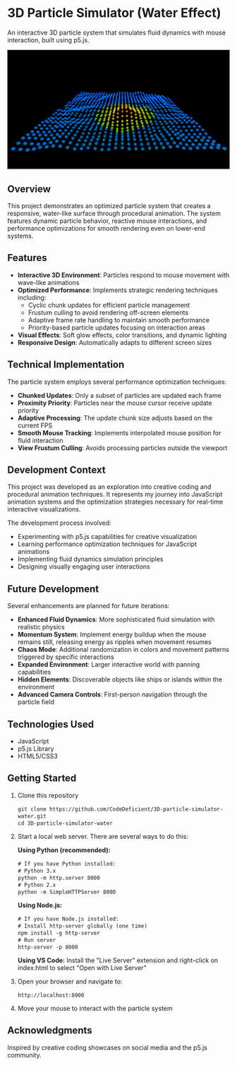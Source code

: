 # 3D Particle Simulator (Water Effect)

An interactive 3D particle system that simulates fluid dynamics with mouse interaction, built using p5.js.

![Particle Simulator](https://github.com/CodeDeficient/3D-particle-simulator-water/blob/main/preview.png?raw=true)

## Overview

This project demonstrates an optimized particle system that creates a responsive, water-like surface through procedural animation. The system features dynamic particle behavior, reactive mouse interactions, and performance optimizations for smooth rendering even on lower-end systems.

## Features

- **Interactive 3D Environment**: Particles respond to mouse movement with wave-like animations
- **Optimized Performance**: Implements strategic rendering techniques including:
  - Cyclic chunk updates for efficient particle management
  - Frustum culling to avoid rendering off-screen elements
  - Adaptive frame rate handling to maintain smooth performance
  - Priority-based particle updates focusing on interaction areas
- **Visual Effects**: Soft glow effects, color transitions, and dynamic lighting
- **Responsive Design**: Automatically adapts to different screen sizes

## Technical Implementation

The particle system employs several performance optimization techniques:

- **Chunked Updates**: Only a subset of particles are updated each frame
- **Proximity Priority**: Particles near the mouse cursor receive update priority
- **Adaptive Processing**: The update chunk size adjusts based on the current FPS
- **Smooth Mouse Tracking**: Implements interpolated mouse position for fluid interaction
- **View Frustum Culling**: Avoids processing particles outside the viewport

## Development Context

This project was developed as an exploration into creative coding and procedural animation techniques. It represents my journey into JavaScript animation systems and the optimization strategies necessary for real-time interactive visualizations.

The development process involved:

- Experimenting with p5.js capabilities for creative visualization
- Learning performance optimization techniques for JavaScript animations
- Implementing fluid dynamics simulation principles
- Designing visually engaging user interactions

## Future Development

Several enhancements are planned for future iterations:

- **Enhanced Fluid Dynamics**: More sophisticated fluid simulation with realistic physics
- **Momentum System**: Implement energy buildup when the mouse remains still, releasing energy as ripples when movement resumes
- **Chaos Mode**: Additional randomization in colors and movement patterns triggered by specific interactions
- **Expanded Environment**: Larger interactive world with panning capabilities
- **Hidden Elements**: Discoverable objects like ships or islands within the environment
- **Advanced Camera Controls**: First-person navigation through the particle field

## Technologies Used

- JavaScript
- p5.js Library
- HTML5/CSS3

## Getting Started

1. Clone this repository
   ```
   git clone https://github.com/CodeDeficient/3D-particle-simulator-water.git
   cd 3D-particle-simulator-water
   ```

2. Start a local web server. There are several ways to do this:
   
   **Using Python (recommended):**
   ```
   # If you have Python installed:
   # Python 3.x
   python -m http.server 8000
   # Python 2.x
   python -m SimpleHTTPServer 8000
   ```
   
   **Using Node.js:**
   ```
   # If you have Node.js installed:
   # Install http-server globally (one time)
   npm install -g http-server
   # Run server
   http-server -p 8000
   ```
   
   **Using VS Code:**
   Install the "Live Server" extension and right-click on index.html to select "Open with Live Server"

3. Open your browser and navigate to:
   ```
   http://localhost:8000
   ```

4. Move your mouse to interact with the particle system

## Acknowledgments

Inspired by creative coding showcases on social media and the p5.js community.
